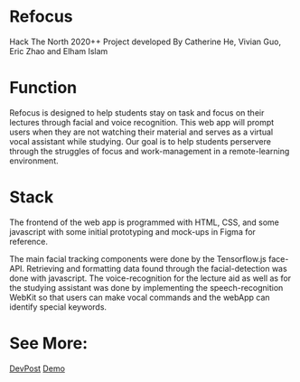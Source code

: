# Refocus
Hack The North 2020++ Project developed By Catherine He, Vivian Guo, Eric Zhao and Elham Islam

# Function
Refocus is designed to help students stay on task and focus on their lectures through facial and voice recognition. This web app will prompt users when they are not watching their material and serves as a virtual vocal assistant while studying. Our goal is to help students perservere through the struggles of focus and work-management in a remote-learning environment.
 
# Stack
The frontend of the web app is programmed with HTML, CSS, and some javascript with some initial prototyping and mock-ups in Figma for reference.

The main facial tracking components were done by the Tensorflow.js face-API. Retrieving and formatting data found through the facial-detection was done with javascript. The voice-recognition for the lecture aid as well as for the studying assistant was done by implementing the speech-recognition WebKit so that users can make vocal commands and the webApp can identify special keywords.

# See More:

[DevPost](https://devpost.com/software/refocus-xwidjr) 
[Demo](https://drive.google.com/file/d/1LFvqo5f_O-oN2WmVa9KvtY41tEpJvzaW/view)

